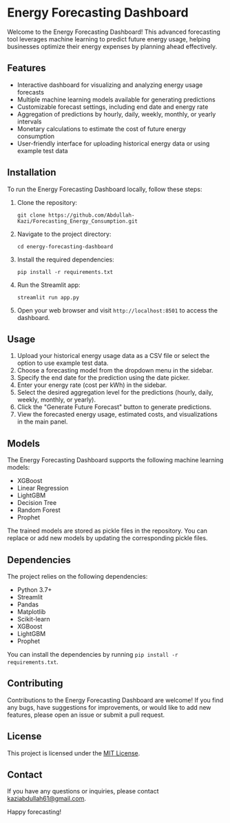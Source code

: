 # Energy Forecasting Dashboard

Welcome to the Energy Forecasting Dashboard! This advanced forecasting tool leverages machine learning to predict future energy usage, helping businesses optimize their energy expenses by planning ahead effectively.

## Features

- Interactive dashboard for visualizing and analyzing energy usage forecasts
- Multiple machine learning models available for generating predictions
- Customizable forecast settings, including end date and energy rate
- Aggregation of predictions by hourly, daily, weekly, monthly, or yearly intervals
- Monetary calculations to estimate the cost of future energy consumption
- User-friendly interface for uploading historical energy data or using example test data

## Installation

To run the Energy Forecasting Dashboard locally, follow these steps:

1. Clone the repository:
   ```
   git clone https://github.com/Abdullah-Kazi/Forecasting_Energy_Consumption.git
   ```

2. Navigate to the project directory:
   ```
   cd energy-forecasting-dashboard
   ```

3. Install the required dependencies:
   ```
   pip install -r requirements.txt
   ```

4. Run the Streamlit app:
   ```
   streamlit run app.py
   ```

5. Open your web browser and visit `http://localhost:8501` to access the dashboard.

## Usage

1. Upload your historical energy usage data as a CSV file or select the option to use example test data.
2. Choose a forecasting model from the dropdown menu in the sidebar.
3. Specify the end date for the prediction using the date picker.
4. Enter your energy rate (cost per kWh) in the sidebar.
5. Select the desired aggregation level for the predictions (hourly, daily, weekly, monthly, or yearly).
6. Click the "Generate Future Forecast" button to generate predictions.
7. View the forecasted energy usage, estimated costs, and visualizations in the main panel.

## Models

The Energy Forecasting Dashboard supports the following machine learning models:

- XGBoost
- Linear Regression
- LightGBM
- Decision Tree
- Random Forest
- Prophet

The trained models are stored as pickle files in the repository. You can replace or add new models by updating the corresponding pickle files.

## Dependencies

The project relies on the following dependencies:

- Python 3.7+
- Streamlit
- Pandas
- Matplotlib
- Scikit-learn
- XGBoost
- LightGBM
- Prophet

You can install the dependencies by running `pip install -r requirements.txt`.

## Contributing

Contributions to the Energy Forecasting Dashboard are welcome! If you find any bugs, have suggestions for improvements, or would like to add new features, please open an issue or submit a pull request.

## License

This project is licensed under the [MIT License](LICENSE).

## Contact

If you have any questions or inquiries, please contact [kaziabdullah61@gmail.com](mailto:kaziabdullah61@gmail.com).

Happy forecasting!
